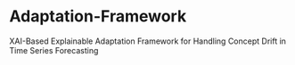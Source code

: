 # Adaptation-Framework
XAI-Based Explainable Adaptation Framework for Handling Concept Drift in Time Series Forecasting
